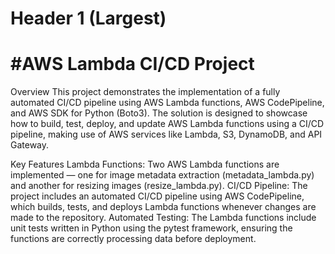 # Header 1 (Largest)

# #AWS Lambda CI/CD Project
Overview
This project demonstrates the implementation of a fully automated CI/CD pipeline using AWS Lambda functions, AWS CodePipeline, and AWS SDK for Python (Boto3). The solution is designed to showcase how to build, test, deploy, and update AWS Lambda functions using a CI/CD pipeline, making use of AWS services like Lambda, S3, DynamoDB, and API Gateway.

Key Features
Lambda Functions: Two AWS Lambda functions are implemented — one for image metadata extraction (metadata_lambda.py) and another for resizing images (resize_lambda.py).
CI/CD Pipeline: The project includes an automated CI/CD pipeline using AWS CodePipeline, which builds, tests, and deploys Lambda functions whenever changes are made to the repository.
Automated Testing: The Lambda functions include unit tests written in Python using the pytest framework, ensuring the functions are correctly processing data before deployment.
